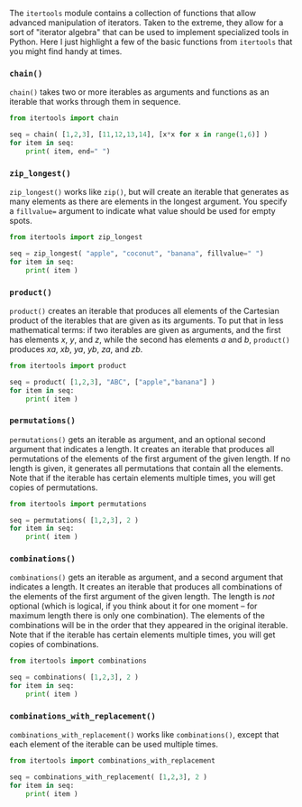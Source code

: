 The `itertools` module contains a collection of functions that allow
advanced manipulation of iterators. Taken to the extreme, they allow for
a sort of "iterator algebra" that can be used to implement specialized
tools in Python. Here I just highlight a few of the basic functions from
`itertools` that you might find handy at times.

### `chain()`

`chain()` takes two or more iterables as arguments and functions as an
iterable that works through them in sequence.

```python
from itertools import chain

seq = chain( [1,2,3], [11,12,13,14], [x*x for x in range(1,6)] )
for item in seq:
    print( item, end=" ")
```

### `zip_longest()`

`zip_longest()` works like `zip()`, but will create an iterable that
generates as many elements as there are elements in the longest
argument. You specify a `fillvalue=` argument to indicate what value
should be used for empty spots.

```python
from itertools import zip_longest

seq = zip_longest( "apple", "coconut", "banana", fillvalue=" ")
for item in seq:
    print( item )
```

### `product()`

`product()` creates an iterable that produces all elements of the
Cartesian product of the iterables that are given as its arguments. To
put that in less mathematical terms: if two iterables are given as
arguments, and the first has elements $x$, $y$, and $z$, while the
second has elements $a$ and $b$, `product()` produces $xa$, $xb$, $ya$,
$yb$, $za$, and $zb$.

```python
from itertools import product

seq = product( [1,2,3], "ABC", ["apple","banana"] )
for item in seq:
    print( item )
```

### `permutations()`

`permutations()` gets an iterable as argument, and an optional second
argument that indicates a length. It creates an iterable that produces
all permutations of the elements of the first argument of the given
length. If no length is given, it generates all permutations that
contain all the elements. Note that if the iterable has certain elements
multiple times, you will get copies of permutations.

```python
from itertools import permutations

seq = permutations( [1,2,3], 2 )
for item in seq:
    print( item )
```

### `combinations()`

`combinations()` gets an iterable as argument, and a second argument
that indicates a length. It creates an iterable that produces all
combinations of the elements of the first argument of the given length.
The length is *not* optional (which is logical, if you think about it
for one moment – for maximum length there is only one combination). The
elements of the combinations will be in the order that they appeared in
the original iterable. Note that if the iterable has certain elements
multiple times, you will get copies of combinations.

```python
from itertools import combinations

seq = combinations( [1,2,3], 2 )
for item in seq:
    print( item )
```

### `combinations_with_replacement()`

`combinations_with_replacement()` works like `combinations()`, except
that each element of the iterable can be used multiple times.

```python
from itertools import combinations_with_replacement

seq = combinations_with_replacement( [1,2,3], 2 )
for item in seq:
    print( item )
```
